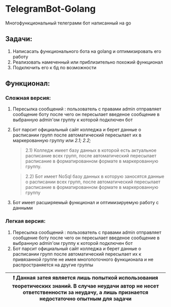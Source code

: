 # TelegramBot-Golang
Многофункциональный телеграмм бот написанный на go

## Задачи:
  1) Написасать функционального бота на golang и оптимизировать его работу 
  2) Реализовать намеченный или приблизительно похожий функционал
  3) Подключить его к бд по возможности

## Функционал:

  ### Сложная версия:
  1) Пересылка сообщений : пользователь с правами admin отправляет сообщение боту после чего он пересылает        введеное сообщение в выбранную  admin'ом группу к которой подключен бот
  2) Бот парсит официальный сайт колледжа и берет данные о расписании групп после автоматический пересылает их в маркерованную группу или *2.1; 2.2;*

     > 2.1) Колледж имеет базу данных в которой есть актуальное расписание всех групп, после автоматический пересылает расписание в форматированном формате в маркерованную группу.
     
     >2.2) Бот имеет NoSql базу данных в которую заносятся данные о расписании всех групп, после автоматический пересылает расписание в форматированном формате в маркерованную группу
     
4) Бот имеет расширяемый функционал и оптимизируемую работу с данными
### Легкая версия:    
1) Пересылка сообщений : пользователь с правами admin отправляет сообщение боту после чего он пересылает введеное сообщение в выбранную  admin'ом группу к которой подключен бот
2) Бот парсит официальный сайт колледжа и берет данные о расписании групп после автоматический пересылает их к привязанной группе не имея многопоточного функционала и не распространяется на другие группы


| :exclamation:  Данная затея является лишь попыткой использования теоретических знаний. В случае неудачи автор не несет ответственности за неудачу, а лишь признается недостаточно опытным для задачи   |
|-----------------------------------------|
